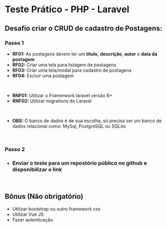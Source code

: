 # Teste Prático - PHP - Laravel

## **Desafio criar o CRUD de cadastro de Postagens:**

### Passo 1
- **RF01:** As postagens devem ter um **título**, **descrição**, **autor** e **data da postagem**
- **RF02:** Criar uma tela para listagem de postagens
- **RF03:** Criar uma tela/modal para cadastro de postagens
- **RF04:** Excluir uma postagem

<br>

- **RNF01:** Utilizar o Framerwork laravel versão 6+
- **RNF02:** Utilizar migrations do Laravel

<br>

- **OBS:** O banco de dados é de sua escolha, só precisa ser um banco de dados relacional como: MySql, PostgreSQL ou SQLite

<br>

### Passo 2
- ### Enviar o teste para um repostório público no github e disponibilizar o link

<br>

## Bônus (Não obrigatório)
- Utilizar bootstrap ou outro framework css
- Utilizar Vue JS
- Fazer autenticação
